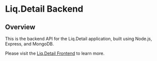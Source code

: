 # Liq.Detail Backend

## Overview

This is the backend API for the Liq.Detail application, built using Node.js, Express, and MongoDB.

Please visit the [Liq.Detail Frontend](https://github.com/xsm3z/liq-detail-frontend) to learn more. 
